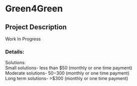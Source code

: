 # Green4Green

## Project Description
Work In Progress

### Details:
Solutions:<br/>
Small solutions- less than $50 (monthly or one time payment)<br/>
Moderate solutions- $50-$300 (monthly or one time payment)<br/>
Long term solutions- >$300 (monthly or one time payment)<br/>
